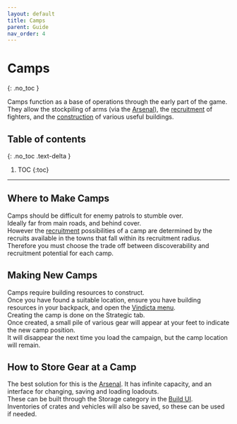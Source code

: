 ```yaml
---
layout: default
title: Camps
parent: Guide
nav_order: 4
---
```


# Camps
{: .no_toc }

Camps function as a base of operations through the early part of the game.  
They allow the stockpiling of arms (via the [Arsenal](arsenal)), the [recruitment](recruitment) of fighters, 
and the [construction](building) of various useful buildings.

## Table of contents
{: .no_toc .text-delta }

1. TOC
{:toc}

---

## Where to Make Camps

Camps should be difficult for enemy patrols to stumble over.  
Ideally far from main roads, and behind cover.  
However the [recruitment](recruitment) possibilities of a camp are determined by the recruits available in the towns that fall within its 
recruitment radius.  
Therefore you must choose the trade off between discoverability and recruitment potential for each camp.  

## Making New Camps

Camps require building resources to construct.  
Once you have found a suitable location, ensure you have building resources in your backpack, and open the [Vindicta menu](../quick-start).  
Creating the camp is done on the Strategic tab.  
Once created, a small pile of various gear will appear at your feet to indicate the new camp position.  
It will disappear the next time you load the campaign, but the camp location will remain.  

## How to Store Gear at a Camp

The best solution for this is the [Arsenal](arsenal). It has infinite capacity, and an interface for changing, saving and loading loadouts.  
These can be built through the Storage category in the [Build UI](building).  
Inventories of crates and vehicles will also be saved, so these can be used if needed.  
